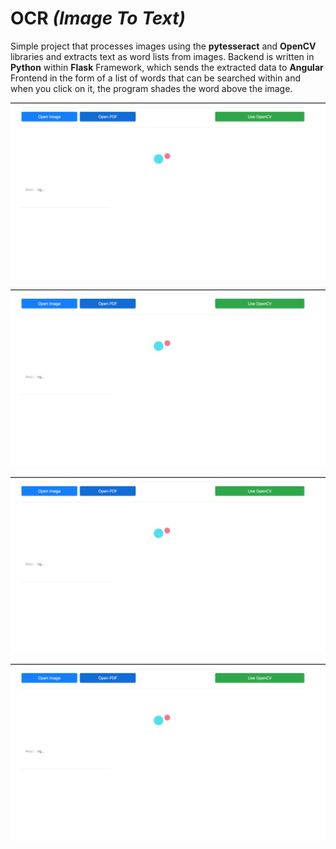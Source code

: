 # **OCR** *(Image To Text)*

Simple project that processes images using the **pytesseract** and **OpenCV** libraries and extracts text as word lists from images. Backend is written in **Python** within **Flask** Framework, which sends the extracted data to **Angular** Frontend in the form of a list of words that can be searched within and when you click on it, the program shades the word above the image.

![analysis](https://github.com/MustafaSmesem/projects-screen-shots/blob/master/OCR%20(image%20to%20text)/Screen%20Shot%202020-09-04%20at%2000.58.05.png)

![result1](https://github.com/MustafaSmesem/projects-screen-shots/blob/master/OCR%20(image%20to%20text)/Screen%20Shot%202020-09-04%20at%2000.58.05.png)

![result2](https://github.com/MustafaSmesem/projects-screen-shots/blob/master/OCR%20(image%20to%20text)/Screen%20Shot%202020-09-04%20at%2000.58.05.png)

![result3](https://github.com/MustafaSmesem/projects-screen-shots/blob/master/OCR%20(image%20to%20text)/Screen%20Shot%202020-09-04%20at%2000.58.05.png)

